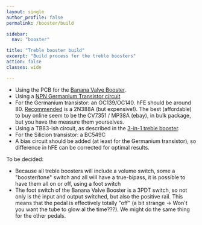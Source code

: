 ```yaml
---
layout: single
author_profile: false
permalink: /booster/build

sidebar:
  nav: "booster"

title: "Treble booster build"
excerpt: "Build process for the treble boosters"
action: false
classes: wide

---
```

- Using the PCB for the [Banana Valve Booster](https://www.tube-town.net/cms/?DIY/LoV-Projekte/Banana_Booster_-engl-).
- Using a [NPN Germanium Transistor circuit](http://diy.smallbearelec.com/HowTos/BreadboardRMs/BreadboardRMs.htm)
- For the Germanium transistor: an OC139/OC140. hFE should be around 80. [Recommended](https://www.blackstufflabs.com/wp-content/uploads/2020/06/tboostfactory146.pdf) is a 2N388A (but expensive!). The best (affordable) to buy online seem to be the CV7351 / MP38A (ebay), in bulk package, but you have the measure them yourselves.
- Using a TB83-ish circuit, as described in the [3-in-1 treble booster](https://fryerguitars.com/pedals-tech/).
- For the Silicion transistor: a BC549C
- A bias circuit should be added (at least for the Germanium transistor), so difference in hFE can be corrected for optimal results.

To be decided:
- Because all treble boosters will include a volume switch, some a "booster/tone" switch and all will have a true-bipass, it is possible to have them all on or off, using a foot switch
- The foot switch of the Banana Valve Booster is a 3PDT switch, so not only is the input and output switched, but also the positive rail. This means that the pedal is effectively totally "off" (a bit strange -> Won't you want the tube to glow al the time???). We might do the same thing for the other pedals.
